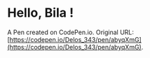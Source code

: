 # Hello, Bila !

A Pen created on CodePen.io. Original URL: [https://codepen.io/Delos_343/pen/abyqXmG](https://codepen.io/Delos_343/pen/abyqXmG).

